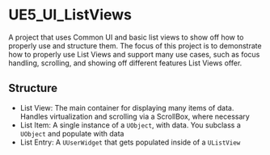 # UE5_UI_ListViews

A project that uses Common UI and basic list views to show off how to properly use and structure them. The focus of this
project is to demonstrate how to properly use List Views and support many use cases,
such as focus handling, scrolling, and showing off different features List Views offer.

## Structure

- List View: The main container for displaying many items of data. Handles virtualization and scrolling via a ScrollBox,
  where necessary
- List Item: A single instance of a `UObject`, with data. You subclass a `UObject` and populate with data
- List Entry: A `UUserWidget` that gets populated inside of a `UListView`